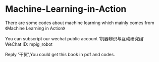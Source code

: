 # Machine-Learning-in-Action
There are some codes about machine learning which mainly comes from 《Machine Learning in Action》

You can subscript our wechat public account ‘机器辨识与互动研究组’ WeChat ID: mpig_robot

Reply '干货',You could get this book in pdf and codes.
